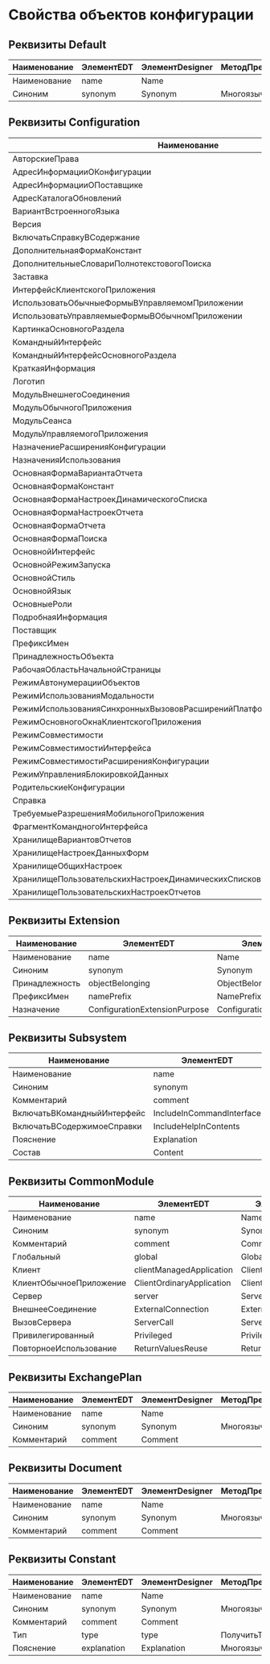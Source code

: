 # Свойства объектов конфигурации

## Реквизиты Default

| Наименование | ЭлементEDT | ЭлементDesigner | МетодПреобразования |
| ------------ | ---------- | --------------- | ------------------- |
| Наименование | name       | Name            |                     |
| Синоним      | synonym    | Synonym         | МногоязычнаяСтрока  |

## Реквизиты Configuration

| Наименование                                                            | ЭлементEDT                                      | ЭлементDesigner                                 | МетодПреобразования |
| ----------------------------------------------------------------------- | ----------------------------------------------- | ----------------------------------------------- | ------------------- |
| АвторскиеПрава                                                          | copyright                                       | Copyright                                       | МногоязычнаяСтрока  |
| АдресИнформацииОКонфигурации                                            | configurationInformationAddress                 | ConfigurationInformationAddress                 | МногоязычнаяСтрока  |
| АдресИнформацииОПоставщике                                              | vendorInformationAddress                        | VendorInformationAddress                        | МногоязычнаяСтрока  |
| АдресКаталогаОбновлений                                                 | updateCatalogAddress                            | UpdateCatalogAddress                            |                     |
| ВариантВстроенногоЯзыка                                                 | scriptVariant                                   | ScriptVariant                                   |                     |
| Версия                                                                  | version                                         | Version                                         |                     |
| ВключатьСправкуВСодержание                                              | includeHelpInContents                           | IncludeHelpInContents                           |                     |
| ДополнительнаяФормаКонстант                                             | auxiliaryConstantsForm                          | AuxiliaryConstantsForm                          |                     |
| ДополнительныеСловариПолнотекстовогоПоиска                              | additionalFullTextSearchDictionaries            | AdditionalFullTextSearchDictionaries            |                     |
| Заставка                                                                | splash                                          | Splash                                          |                     |
| ИнтерфейсКлиентскогоПриложения                                          | clientApplicationInterface                      | ClientApplicationInterface                      |                     |
| ИспользоватьОбычныеФормыВУправляемомПриложении                          | useOrdinaryFormInManagedApplication             | UseOrdinaryFormInManagedApplication             |                     |
| ИспользоватьУправляемыеФормыВОбычномПриложении                          | useManagedFormInOrdinaryApplication             | UseManagedFormInOrdinaryApplication             |                     |
| КартинкаОсновногоРаздела                                                | mainSectionPicture                              | MainSectionPicture                              |                     |
| КомандныйИнтерфейс                                                      | commandInterface                                | CommandInterface                                |                     |
| КомандныйИнтерфейсОсновногоРаздела                                      | mainSectionCommandInterface                     | MainSectionCommandInterface                     |                     |
| КраткаяИнформация                                                       | briefInformation                                | BriefInformation                                | МногоязычнаяСтрока  |
| Логотип                                                                 | logo                                            | Logo                                            |                     |
| МодульВнешнегоСоединения                                                | externalConnectionModule                        | ExternalConnectionModule                        |                     |
| МодульОбычногоПриложения                                                | ordinaryApplicationModule                       | OrdinaryApplicationModule                       |                     |
| МодульСеанса                                                            | sessionModule                                   | SessionModule                                   |                     |
| МодульУправляемогоПриложения                                            | managedApplicationModule                        | ManagedApplicationModule                        |                     |
| НазначениеРасширенияКонфигурации                                        | configurationExtensionPurpose                   | ConfigurationExtensionPurpose                   |                     |
| НазначенияИспользования                                                 | usePurposes                                     | UsePurposes                                     |                     |
| ОсновнаяФормаВариантаОтчета                                             | defaultReportVariantForm                        | DefaultReportVariantForm                        |                     |
| ОсновнаяФормаКонстант                                                   | defaultConstantsForm                            | DefaultConstantsForm                            |                     |
| ОсновнаяФормаНастроекДинамическогоСписка                                | defaultDynamicListSettingsForm                  | DefaultDynamicListSettingsForm                  |                     |
| ОсновнаяФормаНастроекОтчета                                             | defaultReportSettingsForm                       | DefaultReportSettingsForm                       |                     |
| ОсновнаяФормаОтчета                                                     | defaultReportForm                               | DefaultReportForm                               |                     |
| ОсновнаяФормаПоиска                                                     | defaultSearchForm                               | DefaultSearchForm                               |                     |
| ОсновнойИнтерфейс                                                       | defaultInterface                                | DefaultInterface                                |                     |
| ОсновнойРежимЗапуска                                                    | defaultRunMode                                  | DefaultRunMode                                  |                     |
| ОсновнойСтиль                                                           | defaultStyle                                    | DefaultStyle                                    |                     |
| ОсновнойЯзык                                                            | defaultLanguage                                 | DefaultLanguage                                 |                     |
| ОсновныеРоли                                                            | defaultRoles                                    | DefaultRoles                                    |                     |
| ПодробнаяИнформация                                                     | detailedInformation                             | DetailedInformation                             | МногоязычнаяСтрока  |
| Поставщик                                                               | vendor                                          | Vendor                                          |                     |
| ПрефиксИмен                                                             | namePrefix                                      | NamePrefix                                      |                     |
| ПринадлежностьОбъекта                                                   | objectBelonging                                 | ObjectBelonging                                 |                     |
| РабочаяОбластьНачальнойСтраницы                                         | homePageWorkArea                                | HomePageWorkArea                                |                     |
| РежимАвтонумерацииОбъектов                                              | objectAutonumerationMode                        | ObjectAutonumerationMode                        |                     |
| РежимИспользованияМодальности                                           | modalityUseMode                                 | ModalityUseMode                                 |                     |
| РежимИспользованияСинхронныхВызововРасширенийПлатформыИВнешнихКомпонент | synchronousPlatformExtensionAndAddInCallUseMode | SynchronousPlatformExtensionAndAddInCallUseMode |                     |
| РежимОсновногоОкнаКлиентскогоПриложения                                 | mainClientApplicationWindowMode                 | MainClientApplicationWindowMode                 |                     |
| РежимСовместимости                                                      | compatibilityMode                               | CompatibilityMode                               |                     |
| РежимСовместимостиИнтерфейса                                            | interfaceCompatibilityMode                      | InterfaceCompatibilityMode                      |                     |
| РежимСовместимостиРасширенияКонфигурации                                | configurationExtensionCompatibilityMode         | ConfigurationExtensionCompatibilityMode         |                     |
| РежимУправленияБлокировкойДанных                                        | dataLockControlMode                             | DataLockControlMode                             |                     |
| РодительскиеКонфигурации                                                | parentConfigurations                            | ParentConfigurations                            |                     |
| Справка                                                                 | help                                            | Help                                            |                     |
| ТребуемыеРазрешенияМобильногоПриложения                                 | requiredMobileApplicationPermissions            | RequiredMobileApplicationPermissions            |                     |
| ФрагментКомандногоИнтерфейса                                            | commandInterfaceFragment                        | CommandInterfaceFragment                        |                     |
| ХранилищеВариантовОтчетов                                               | reportsVariantsStorage                          | ReportsVariantsStorage                          |                     |
| ХранилищеНастроекДанныхФорм                                             | formDataSettingsStorage                         | FormDataSettingsStorage                         |                     |
| ХранилищеОбщихНастроек                                                  | commonSettingsStorage                           | CommonSettingsStorage                           |                     |
| ХранилищеПользовательскихНастроекДинамическихСписков                    | dynamicListsUserSettingsStorage                 | DynamicListsUserSettingsStorage                 |                     |
| ХранилищеПользовательскихНастроекОтчетов                                | reportsUserSettingsStorage                      | ReportsUserSettingsStorage                      |                     |

## Реквизиты Extension

| Наименование   | ЭлементEDT                    | ЭлементDesigner               | МетодПреобразования |
| -------------- | ----------------------------- | ----------------------------- | ------------------- |
| Наименование   | name                          | Name                          |                     |
| Синоним        | synonym                       | Synonym                       | МногоязычнаяСтрока  |
| Принадлежность | objectBelonging               | ObjectBelonging               |                     |
| ПрефиксИмен    | namePrefix                    | NamePrefix                    |                     |
| Назначение     | ConfigurationExtensionPurpose | ConfigurationExtensionPurpose |                     |

## Реквизиты Subsystem

| Наименование                | ЭлементEDT                | ЭлементDesigner           | МетодПреобразования | ТипЗначения |
| --------------------------- | ------------------------- | ------------------------- | ------------------- | ----------- |
| Наименование                | name                      | Name                      |                     |             |
| Синоним                     | synonym                   | Synonym                   | МногоязычнаяСтрока  |             |
| Комментарий                 | comment                   | Comment                   |                     |             |
| ВключатьВКомандныйИнтерфейс | IncludeInCommandInterface | IncludeInCommandInterface | ЗначениеБулево      |             |
| ВключатьВСодержимоеСправки  | IncludeHelpInContents     | IncludeHelpInContents     | ЗначениеБулево      |             |
| Пояснение                   | Explanation               | Explanation               | МногоязычнаяСтрока  |             |
| Состав                      | Content                   | Content                   | СоставПодсистемы    | Массив      |

## Реквизиты CommonModule

| Наименование            | ЭлементEDT                | ЭлементDesigner           | МетодПреобразования | ЗначениеПоУмолчанию |
| ----------------------- | ------------------------- | ------------------------- | ------------------- | ------------------- |
| Наименование            | name                      | Name                      |                     |                     |
| Синоним                 | synonym                   | Synonym                   | МногоязычнаяСтрока  |                     |
| Комментарий             | comment                   | Comment                   |                     |                     |
| Глобальный              | global                    | Global                    | ЗначениеБулево      | false               |
| Клиент                  | clientManagedApplication  | ClientManagedApplication  | ЗначениеБулево      | false               |
| КлиентОбычноеПриложение | ClientOrdinaryApplication | ClientOrdinaryApplication | ЗначениеБулево      | false               |
| Сервер                  | server                    | Server                    | ЗначениеБулево      | true                |
| ВнешнееСоединение       | ExternalConnection        | ExternalConnection        | ЗначениеБулево      | false               |
| ВызовСервера            | ServerCall                | ServerCall                | ЗначениеБулево      | false               |
| Привилегированный       | Privileged                | Privileged                | ЗначениеБулево      | false               |
| ПовторноеИспользование  | ReturnValuesReuse         | ReturnValuesReuse         |                     | DontUse             |

## Реквизиты ExchangePlan

| Наименование | ЭлементEDT | ЭлементDesigner | МетодПреобразования | ЗначениеПоУмолчанию |
| ------------ | ---------- | --------------- | ------------------- | ------------------- |
| Наименование | name       | Name            |                     |                     |
| Синоним      | synonym    | Synonym         | МногоязычнаяСтрока  |                     |
| Комментарий  | comment    | Comment         |                     |                     |

## Реквизиты Document

| Наименование | ЭлементEDT | ЭлементDesigner | МетодПреобразования |
| ------------ | ---------- | --------------- | ------------------- |
| Наименование | name       | Name            |                     |
| Синоним      | synonym    | Synonym         | МногоязычнаяСтрока  |
| Комментарий  | comment    | Comment         |                     |

## Реквизиты Constant

| Наименование | ЭлементEDT  | ЭлементDesigner | МетодПреобразования |
| ------------ | ----------- | --------------- | ------------------- |
| Наименование | name        | Name            |                     |
| Синоним      | synonym     | Synonym         | МногоязычнаяСтрока  |
| Комментарий  | comment     | Comment         |                     |
| Тип          | type        | type            | ПолучитьТип         |
| Пояснение    | explanation | Explanation     | МногоязычнаяСтрока  |
